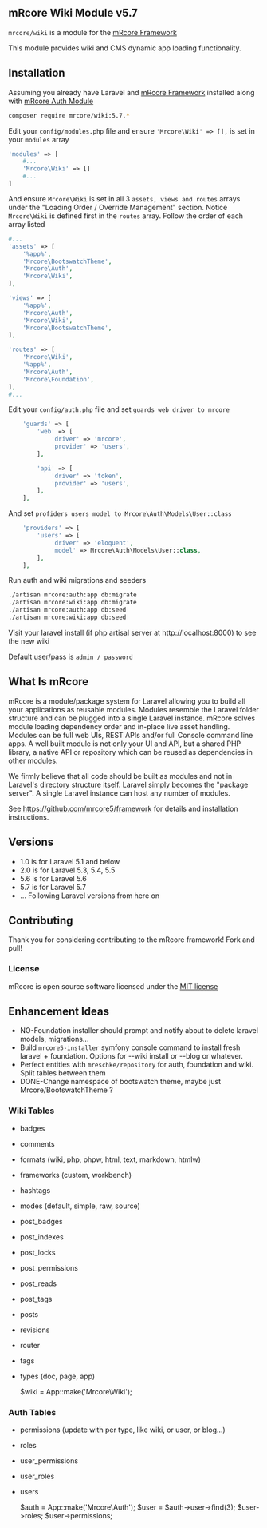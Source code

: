 ## mRcore Wiki Module v5.7

`mrcore/wiki` is a module for the [mRcore Framework](https://github.com/mrcore5/framework)

This module provides wiki and CMS dynamic app loading functionality.


## Installation

Assuming you already have Laravel and [mRcore Framework](https://github.com/mrcore5/framework) installed along with [mRcore Auth Module](https://github.com/mrcore5/auth)
```bash
composer require mrcore/wiki:5.7.*
```

Edit your `config/modules.php` file and ensure `'Mrcore\Wiki' => [],` is set in your `modules` array
```php
'modules' => [
    #...
    'Mrcore\Wiki' => []
    #...
]
```

And ensure `Mrcore\Wiki` is set in all 3 `assets, views and routes` arrays under the "Loading Order / Override Management" section.
Notice `Mrcore\Wiki` is defined first in the `routes` array.  Follow the order of each array listed
```php
#...
'assets' => [
    '%app%',
    'Mrcore\BootswatchTheme',
    'Mrcore\Auth',
    'Mrcore\Wiki',
],

'views' => [
    '%app%',
    'Mrcore\Auth',
    'Mrcore\Wiki',
    'Mrcore\BootswatchTheme',
],

'routes' => [
    'Mrcore\Wiki',
    '%app%',
    'Mrcore\Auth',
    'Mrcore\Foundation',
],
#...
```

Edit your `config/auth.php` file and set `guards web driver to mrcore`
```php
    'guards' => [
        'web' => [
            'driver' => 'mrcore',
            'provider' => 'users',
        ],

        'api' => [
            'driver' => 'token',
            'provider' => 'users',
        ],
    ],
```

And set `profiders users model to Mrcore\Auth\Models\User::class`
```php
    'providers' => [
        'users' => [
            'driver' => 'eloquent',
            'model' => Mrcore\Auth\Models\User::class,
        ],
    ],
```

Run auth and wiki migrations and seeders
```bash
./artisan mrcore:auth:app db:migrate
./artisan mrcore:wiki:app db:migrate
./artisan mrcore:auth:app db:seed
./artisan mrcore:wiki:app db:seed
```

Visit your laravel install (if php artisal server at http://localhost:8000) to see the new wiki

Default user/pass is `admin / password`




## What Is mRcore

mRcore is a module/package system for Laravel allowing you to build all your applications as reusable modules.
Modules resemble the Laravel folder structure and can be plugged into a single Laravel instance.
mRcore solves module loading dependency order and in-place live asset handling.  Modules can be
full web UIs, REST APIs and/or full Console command line apps.  A well built module is not only your
UI and API, but a shared PHP library, a native API or repository which can be reused as dependencies in other modules.

We firmly believe that all code should be built as modules and not in Laravel's directory structure itself.
Laravel simply becomes the "package server".  A single Laravel instance can host any number of modules.

See https://github.com/mrcore5/framework for details and installation instructions.


## Versions

* 1.0 is for Laravel 5.1 and below
* 2.0 is for Laravel 5.3, 5.4, 5.5
* 5.6 is for Laravel 5.6
* 5.7 is for Laravel 5.7
* ... Following Laravel versions from here on

## Contributing

Thank you for considering contributing to the mRcore framework!  Fork and pull!

### License

mRcore is open source software licensed under the [MIT license](http://mreschke.com/license/mit)









## Enhancement Ideas

* NO-Foundation installer should prompt and notify about to delete laravel models, migrations...
* Build `mrcore5-installer` symfony console command to install fresh laravel + foundation.  Options for --wiki install or --blog or whatever.
* Perfect entities with `mreschke/repository` for auth, foundation and wiki.  Split tables between them
* DONE-Change namespace of bootswatch theme, maybe just Mrcore/BootswatchTheme ?


### Wiki Tables

* badges
* comments
* formats (wiki, php, phpw, html, text, markdown, htmlw)
* frameworks (custom, workbench)
* hashtags
* modes (default, simple, raw, source)
* post_badges
* post_indexes
* post_locks
* post_permissions
* post_reads
* post_tags
* posts
* revisions
* router
* tags
* types (doc, page, app)


    $wiki = App::make('Mrcore\Wiki');


### Auth Tables

* permissions (update with per type, like wiki, or user, or blog...)
* roles
* user_permissions
* user_roles
* users


    $auth = App::make('Mrcore\Auth');
    $user = $auth->user->find(3);
    $user->roles;
    $user->permissions;


